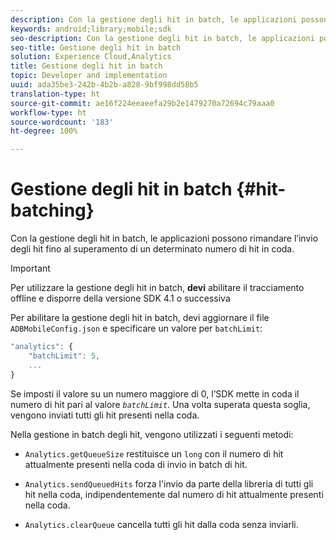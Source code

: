 ```yaml
---
description: Con la gestione degli hit in batch, le applicazioni possono rimandare l’invio degli hit fino al superamento di un determinato numero di hit in coda.
keywords: android;library;mobile;sdk
seo-description: Con la gestione degli hit in batch, le applicazioni possono rimandare l’invio degli hit fino al superamento di un determinato numero di hit in coda.
seo-title: Gestione degli hit in batch
solution: Experience Cloud,Analytics
title: Gestione degli hit in batch
topic: Developer and implementation
uuid: ada35be3-242b-4b2b-a828-9bf998dd58b5
translation-type: ht
source-git-commit: ae16f224eeaeefa29b2e1479270a72694c79aaa0
workflow-type: ht
source-wordcount: '183'
ht-degree: 100%

---
```



# Gestione degli hit in batch {#hit-batching}

Con la gestione degli hit in batch, le applicazioni possono rimandare l’invio degli hit fino al superamento di un determinato numero di hit in coda.

>[!IMPORTANT]
>
>Per utilizzare la gestione degli hit in batch, **devi** abilitare il tracciamento offline e disporre della versione SDK 4.1 o successiva

Per abilitare la gestione degli hit in batch, devi aggiornare il file `ADBMobileConfig.json` e specificare un valore per `batchLimit`:

```js
"analytics": {
    "batchLimit": 5,
    ...
}
```

Se imposti il valore su un numero maggiore di 0, l’SDK mette in coda il numero di hit pari al valore *`batchLimit`*. Una volta superata questa soglia, vengono inviati tutti gli hit presenti nella coda.

Nella gestione in batch degli hit, vengono utilizzati i seguenti metodi:

* `Analytics.getQueueSize` restituisce un `long` con il numero di hit attualmente presenti nella coda di invio in batch di hit.

* `Analytics.sendQueuedHits` forza l&#39;invio da parte della libreria di tutti gli hit nella coda, indipendentemente dal numero di hit attualmente presenti nella coda.
* `Analytics.clearQueue` cancella tutti gli hit dalla coda senza inviarli.
